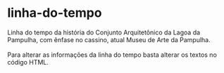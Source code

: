 # linha-do-tempo
Linha do tempo da história do Conjunto Arquitetônico da Lagoa da Pampulha, com ênfase no cassino, atual Museu de Arte da Pampulha.
<br><br>
Para alterar as informações da linha do tempo basta alterar os textos no código HTML.
